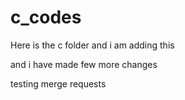 # c_codes
Here is the c folder
and i am adding this

and i have made few more changes

testing merge requests
